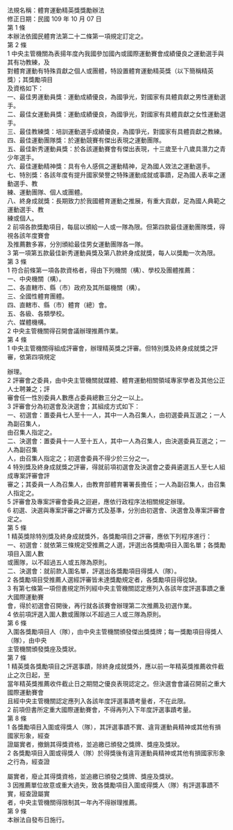 法規名稱：體育運動精英獎獎勵辦法  
修正日期：民國 109 年 10 月 07 日  
第 1 條  
本辦法依國民體育法第二十二條第一項規定訂定之。  
第 2 條  
1 中央主管機關為表揚年度內我國參加國內或國際運動賽會成績優良之運動選手與其有功教練，及  
對體育運動有特殊貢獻之個人或團體，特設置體育運動精英獎（以下簡稱精英獎）；其獎勵項目  
及資格如下：  
一、最佳男運動員獎：運動成績優良，為國爭光，對國家有具體貢獻之男性運動選手。  
二、最佳女運動員獎：運動成績優良，為國爭光，對國家有具體貢獻之女性運動選手。  
三、最佳教練獎：培訓運動選手成績優良，為國爭光，對國家有具體貢獻之教練。  
四、最佳運動團隊獎：於運動競賽有傑出表現之運動團隊。  
五、最佳新秀運動員獎：於各該運動賽會有傑出表現，十三歲至十八歲具潛力之青少年選手。  
六、最佳運動精神獎：具有令人感佩之運動精神，足為國人效法之運動選手。  
七、特別獎：各該年度有提升國家榮譽之特殊運動成就或事蹟，足為國人表率之運動選手、教  
練、運動團隊、個人或團體。  
八、終身成就獎：長期致力於我國體育運動之推展，有重大貢獻，足為國人典範之運動選手、教  
練或個人。  
2 前項各款獎勵項目，每屆以頒給一人或一隊為限。但第四款最佳運動團隊獎，得視各該年度賽會  
及推薦數多寡，分別頒給最佳男女運動團隊各一隊。  
3 第一項第五款最佳新秀運動員獎及第八款終身成就獎，每人以獎勵一次為限。  
第 3 條  
1 符合前條第一項各款資格者，得由下列機關（構）、學校及團體推薦：  
一、中央機關（構）。  
二、各直轄市、縣（市）政府及其所屬機關（構）。  
三、全國性體育團體。  
四、直轄市、縣（市）體育（總）會。  
五、各級、各類學校。  
六、媒體機構。  
2 中央主管機關得召開會議辦理推薦作業。  
第 4 條  
1 中央主管機關得組成評審會，辦理精英獎之評審。但特別獎及終身成就獎之評審，依第四項規定  


辦理。  
2 評審會之委員，由中央主管機關就媒體、體育運動相關領域專家學者及其他公正人士聘兼之；評  
審會任一性別委員人數應占委員總數三分之一以上。  
3 評審會分為初選會及決選會；其組成方式如下：  
一、初選會：置委員七人至十一人，其中一人為召集人，由初選委員互選之；一人為副召集人，  
由召集人指定之。  
二、決選會：置委員十一人至十五人，其中一人為召集人，由決選委員互選之；一人為副召集  
人，由召集人指定之；初選會委員不得少於三分之一。  
4 特別獎及終身成就獎之評審，得就前項初選會及決選會之委員遴選五人至七人組成專案評審會評  
審之；其委員一人為召集人，由教育部體育署署長擔任；一人為副召集人，由召集人指定之。  
5 評審會及專案評審會委員之迴避，應依行政程序法相關規定辦理。  
6 初選、決選與專案評審之評審方式及基準，分別由初選會、決選會及專案評審會定之。  
第 5 條  
1 精英獎除特別獎及終身成就獎外，各獎勵項目之評審，應依下列程序進行：  
一、初選會：就依第三條規定受推薦之人選，評選出各獎勵項目入圍名單；各獎勵項目入圍人數  
或團隊，以不超過五人或五隊為原則。  
二、決選會：就前款入圍名單，評選出各獎勵項目得獎人（隊）。  
2 各獎勵項目受推薦人選經評審皆未達獎勵規定者，各獎勵項目得從缺。  
3 有第七條第一項但書規定所列經中央主管機關認定應列入各該年度評選事蹟之重大國際運動賽  
會，得於初選會召開後，再行就各該賽會辦理第二次推薦及初選作業。  
4 依前項評選入圍人數或團隊以不超過三人或三隊為原則。  
第 6 條  
入圍各獎勵項目人（隊），由中央主管機關頒發傑出獎獎牌；每一獎勵項目得獎人（隊），由中央  
主管機關頒發獎座及獎狀。  
第 7 條  
1 精英獎各獎勵項目之評選事蹟，除終身成就獎外，應以前一年精英獎推薦收件截止之次日起，至  
當年精英獎推薦收件截止日之期間之優良表現認定之。但決選會會議召開前之重大國際運動賽會  
且經中央主管機關認定應列入各該年度評選事蹟考量者，不在此限。  
2 前項但書所定重大國際運動賽會，不得再列入下年度評選事蹟考量。  
第 8 條  
1 各獎勵項目入圍或得獎人（隊），其評選事蹟不實、違背運動員精神或其他有損國家形象，經查  
證屬實者，撤銷其得獎資格，並追繳已頒發之獎牌、獎座及獎狀。  
2 各獎勵項目入圍或得獎人（隊）於得獎後有違背運動員精神或其他有損國家形象之行為，經查證  


屬實者，廢止其得獎資格，並追繳已頒發之獎牌、獎座及獎狀。  
3 因推薦單位故意或重大過失，致各獎勵項目入圍或得獎人（隊）有評選事蹟不實，經查證屬實  
者，中央主管機關得限制其一年內不得辦理推薦。  
第 9 條  
本辦法自發布日施行。  


